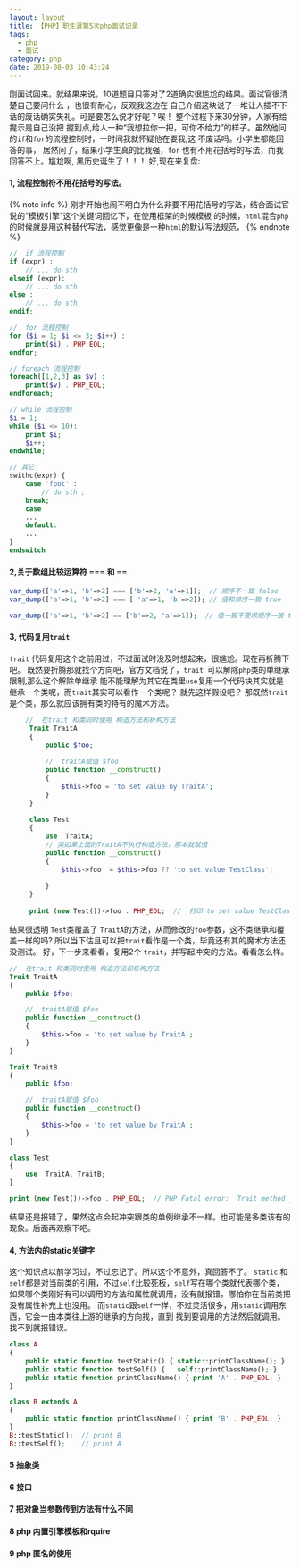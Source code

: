 ```yaml
---
layout: layout
title: 【PHP】职生涯第5次php面试记录
tags: 
  - php
  - 面试
category: php
date: 2019-08-03 10:43:24
---
```


刚面试回来。就结果来说，10道题目只答对了2道确实很尴尬的结果。面试官很清楚自己要问什么 ，也很有耐心，反观我这边在
自己介绍这块说了一堆让人插不下话的废话确实失礼。可是要怎么说才好呢？唉！ 整个过程下来30分钟，人家有给提示是自己没把
握到点,给人一种“我想拉你一把，可你不给力”的样子。虽然他问的`if`和`for`的流程控制时，一时间我就怀疑他在耍我,这
不废话吗。小学生都能回答的事， 居然问了，结果小学生真的比我强，`for` 也有不用花括号的写法，而我回答不上。尴尬啊,
黑历史诞生了！！！   好,现在来复盘:
  <!--more-->
  #### 1, 流程控制符不用花括号的写法。
 {% note info %} 
     刚才开始也闹不明白为什么非要不用花括号的写法，结合面试官说的“模板引擎”这个关键词回忆下，在使用框架的时候模板
     的时候，`html`混合`php`的时候就是用这种替代写法，感觉更像是一种`html`的默认写法规范，
 {% endnote %} 
``` php 
//  if 流程控制
if (expr) :
    // ... do sth
elseif (expr):
    // ... do sth
else :
    // ... do sth
endif;

//  for 流程控制
for ($i = 1; $i <= 3; $i++) :
    print($i) . PHP_EOL;
endfor;

// foreach 流程控制
foreach([1,2,3] as $v) :
    print($v) . PHP_EOL;
endforeach;

// while 流程控制
$i = 1;
while ($i <= 10):
    print $i;
    $i++;
endwhile;

// 其它
swithc(expr) {
    case 'foot' :  
        // do sth ;
    break;
    case 
    ...    
    default: 
    ...
}
endswitch

```

####  2,关于数组比较运算符 === 和 ==
``` php 
var_dump(['a'=>1, 'b'=>2] === ['b'=>2, 'a'=>1]);  // 顺序不一致 false
var_dump(['a'=>1, 'b'=>2] === [ 'a'=>1, 'b'=>2]); // 值和排序一致 true

var_dump(['a'=>1, 'b'=>2] == ['b'=>2, 'a'=>1]);  // 值一致不要求顺序一致 true

``` 

#### 3, 代码复用`trait`
`trait` 代码复用这个之前用过，不过面试时没及时想起来，很尴尬。现在再折腾下吧。
既然要折腾那就找个方向吧，官方文档说了，`trait `可以解除`php`类的单继承限制,那么这个解除单继承
能不能理解为其它在类里`use`复用一个代码块其实就是继承一个类呢，而`trait`其实可以看作一个类呢？
就先这样假设吧？ 那既然`trait`是个类，那么就应该拥有类的特有的魔术方法。

``` php 
    //  在trait 和类同时使用 构造方法和析构方法
     Trait TraitA
     {
         public $foo;
     
         //  traitA赋值 $foo
         public function __construct()
         {
             $this->foo = 'to set value by TraitA';
         }
     }
     
     class Test
     {
         use  TraitA;
         // 类如果上面的TraitA不执行构造方法，那本就赋值
         public function __construct()
         {
             $this->foo  = $this->foo ?? 'to set value TestClass';
     
         }
     }
     
     print (new Test())->foo . PHP_EOL;  //  打印 to set value TestClass
```
结果很透明 `Test`类覆盖了 `TraitA`的方法，从而修改的`foo`参数，这不类继承和覆盖一样的吗?
所以当下估且可以把`trait`看作是一个类，毕竟还有其的魔术方法还没测试。
好，下一步来看看，复用2个 `trait`，并写起冲突的方法。看看怎么样。
``` php 
//  在trait 和类同时使用 构造方法和析构方法
Trait TraitA
{
    public $foo;

    //  traitA赋值 $foo
    public function __construct()
    {
        $this->foo = 'to set value by TraitA';
    }
}

Trait TraitB
{
    public $foo;

    //  traitA赋值 $foo
    public function __construct()
    {
        $this->foo = 'to set value by TraitA';
    }
}

class Test
{
    use  TraitA, TraitB;
}

print (new Test())->foo . PHP_EOL;  // PHP Fatal error:  Trait method __construct has not been applied, because there are collisions with other trait methods on Test in /home/http/tmp/tmp.php on line 25

```
结果还是报错了，果然这点会起冲突跟类的单例继承不一样。也可能是多类该有的现象。后面再观察下吧。

#### 4, 方法内的static关键字
这个知识点以前学习过，不过忘记了。所以这个不意外，真回答不了。
 `static` 和`self`都是对当前类的引用，不过`self`比较死板，`self`写在哪个类就代表哪个类，
 如果哪个类刚好有可以调用的方法和属性就调用，没有就报错，哪怕你在当前类把没有属性补充上也没用。
 而`static`跟`self`一样，不过灵活很多，用`static`调用东西，它会一由本类往上游的继承的方向找，直到
 找到要调用的方法然后就调用。找不到就报错误。
``` php 
class A
{
    public static function testStatic() { static::printClassName(); }
    public static function testSelf() {   self::printClassName(); }
    public static function printClassName() { print 'A' . PHP_EOL; }
}

class B extends A
{
    public static function printClassName() { print 'B' . PHP_EOL; }
}
B::testStatic();  // print B
B::testSelf();    // print A
```

#### 5 抽象类

#### 6 接口

#### 7 把对象当参数传到方法有什么不同

#### 8 php 内置引擎模板和rquire

#### 9 php 匿名的使用





